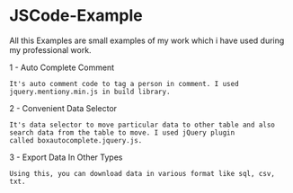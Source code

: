# JSCode-Example


All this Examples are small examples of my work which i have used during my professional work.

1 - Auto Complete Comment 

    It's auto comment code to tag a person in comment. I used jquery.mentiony.min.js in build library. 
    
2 - Convenient Data Selector

    It's data selector to move particular data to other table and also search data from the table to move. I used jQuery plugin 
    called boxautocomplete.jquery.js.
    
3 - Export Data In Other Types

    Using this, you can download data in various format like sql, csv, txt. 
